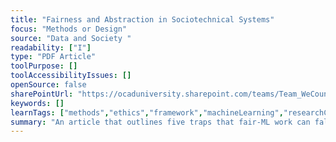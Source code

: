 ```yaml
---
title: "Fairness and Abstraction in Sociotechnical Systems"
focus: "Methods or Design"
source: "Data and Society "
readability: ["I"]
type: "PDF Article"
toolPurpose: []
toolAccessibilityIssues: []
openSource: false
sharePointUrl: "https://ocaduniversity.sharepoint.com/teams/Team_WeCount/Shared%20Documents/Resources%20and%20Tools/Literature%20(curated)/Fairness%20and%20Abstraction%20in%20Sociotechnical%20Systems.pdf"
keywords: []
learnTags: ["methods","ethics","framework","machineLearning","researchCentre"]
summary: "An article that outlines five traps that fair-ML work can fall into — framing, portability, formalism, ripple effect and solutionism — even though it tries to be more context-aware than traditional data science. "
---
```


